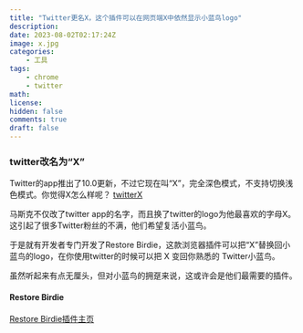 ```yaml
---
title: "Twitter更名X，这个插件可以在网页端X中依然显示小蓝鸟logo"
description: 
date: 2023-08-02T02:17:24Z
image: x.jpg
categories:
    - 工具
tags:
    - chrome
    - twitter
math: 
license: 
hidden: false
comments: true
draft: false
---
```

### twitter改名为“X”

Twitter的app推出了10.0更新，不过它现在叫“X”，完全深色模式，不支持切换浅色模式。你觉得X怎么样呢？
[twitterX](https://cdn.jsdelivr.net/gh/Johnsmart/PokeAI/photos/640)

马斯克不仅改了twitter app的名字，而且换了twitter的logo为他最喜欢的字母X。这引起了很多Twitter粉丝的不满，他们希望复活小蓝鸟。

于是就有开发者专门开发了Restore Birdie，这款浏览器插件可以把“X”替换回小蓝鸟的logo，在你使用twitter的时候可以把 X 变回你熟悉的 Twitter小蓝鸟。

虽然听起来有点无厘头，但对小蓝鸟的拥趸来说，这或许会是他们最需要的插件。

#### Restore Birdie

[Restore Birdie插件主页](https://cdn.jsdelivr.net/gh/Johnsmart/PokeAI/photos/14b25fa5-e3c0-4ffb-965e-f3b07c6f539e.jpeg)
